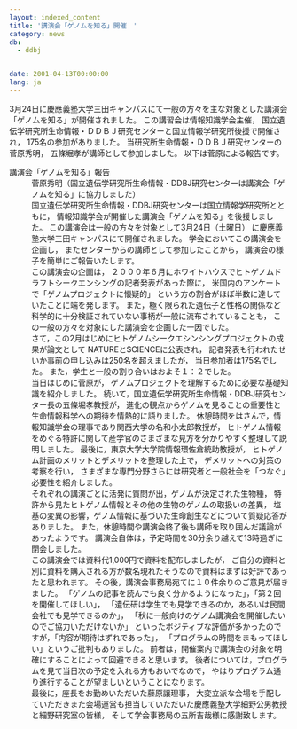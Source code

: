 ```yaml
---
layout: indexed_content
title: '講演会「ゲノムを知る」開催　'
category: news
db:
  - ddbj


date: 2001-04-13T00:00:00
lang: ja
---
```


3月24日に慶應義塾大学三田キャンパスにて一般の方々を主な対象とした講演会 「ゲノムを知る」が開催されました。 この講習会は情報知識学会主催， 国立遺伝学研究所生命情報・ＤＤＢＪ研究センターと国立情報学研究所後援で開催され， 175名の参加がありました。 当研究所生命情報・ＤＤＢＪ研究センターの菅原秀明， 五條堀孝が講師として参加しました。 以下は菅原による報告です。<br>

<dl>
    <dt>講演会「ゲノムを知る」報告</dt>
    <dd>菅原秀明（国立遺伝学研究所生命情報・DDBJ研究センターは講演会「ゲノムを知る」に協力しました）</dd>
    <dd>国立遺伝学研究所生命情報・DDBJ研究センターは国立情報学研究所とともに， 情報知識学会が開催した講演会「ゲノムを知る」を後援しました。 この講演会は一般の方々を対象として3月24日（土曜日） に慶應義塾大学三田キャンパスにて開催されました。 学会においてこの講演会を企画し， またセンターからの講師として参加したことから， 講演会の様子を簡単にご報告いたします。</dd>
    <dd>この講演会の企画は， ２０００年６月にホワイトハウスでヒトゲノムドラフトシークエンシングの記者発表があった際に， 米国内のアンケートで「ゲノムプロジェクトに懐疑的」 という方の割合がほぼ半数に達していたことに端を発します。 また，極く限られた遺伝子と性格の関係など科学的に十分検証されていない事柄が一般に流布されていることも， この一般の方々を対象にした講演会を企画した一因でした。</dd>
    <dd>さて，この2月はじめにヒトゲノムシークエシンシングプロジェクトの成果が論文として NATUREとSCIENCEに公表され， 記者発表も行われたせいか事前の申し込みは250名を超えましたが， 当日参加者は175名でした。 また，学生と一般の割り合いはおよそ１：２でした。</dd>
    <dd>当日はじめに菅原が， ゲノムプロジェクトを理解するために必要な基礎知識を紹介しました。 続いて，国立遺伝学研究所生命情報・DDBJ研究センター長の五條堀孝教授が， 進化の観点からゲノムを見ることの重要性と生命情報科学への期待を情熱的に語りました。 休憩時間をはさんで，情報知識学会の理事であり関西大学の名和小太郎教授が， ヒトゲノム情報をめぐる特許に関して産学官のさまざまな見方を分かりやすく整理して説明しました。 最後に，東京大学大学院情報環佐倉統助教授が， ヒトゲノム計画のメリットとデメリットを整理した上で， デメリットへの対策の考察を行い， さまざまな専門分野さらには研究者と一般社会を「つなぐ」必要性を紹介しました。</dd>
    <dd>それぞれの講演ごとに活発に質問が出，ゲノムが決定された生物種， 特許から見たヒトゲノム情報とその他の生物のゲノムの取扱いの差異， 塩基の変異の影響，ゲノム情報に基づいた生命創生などについて質疑応答がありました。 また，休憩時間や講演会終了後も講師を取り囲んだ議論があったようです。 講演会自体は，予定時間を30分余り越えて13時過ぎに閉会しました。</dd>
    <dd>この講演会では資料代1,000円で資料を配布しましたが， ご自分の資料と別に資料を購入される方が数名現れたそうなので資料はまずは好評であったと思われます。 その後，講演会事務局宛てに１０件余りのご意見が届きました。 「ゲノムの記事を読んでも良く分かるようになった」，「第２回を開催してほしい」， 「遺伝研は学生でも見学できるのか，あるいは民間会社でも見学できるのか」， 「秋に一般向けのゲノム講演会を開催したいのでご協力いただけないか」 といったポジティブな評価が多かったのですが，「内容が期待はずれであった」， 「プログラムの時間をまもってほしい」というご批判もありました。 前者は，開催案内で講演会の対象を明確にすることによって回避できると思います。 後者については，プログラムを見て当日次の予定を入れる方もおいでなので， やはりプログラム通り進行することが望ましいということになります。</dd>
    <dd>最後に，座長をお勤めいただいた藤原譲理事， 大変立派な会場を手配していただきまた会場運営も担当していただいた慶應義塾大学細野公男教授と細野研究室の皆様， そして学会事務局の五所吉哉様に感謝致します。</dd>
</dl>
